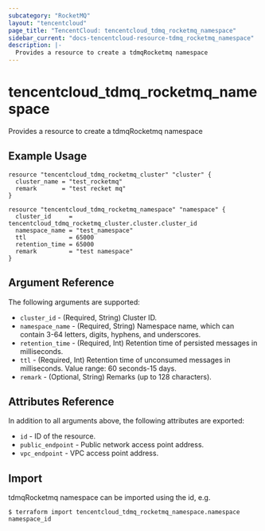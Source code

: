 ```yaml
---
subcategory: "RocketMQ"
layout: "tencentcloud"
page_title: "TencentCloud: tencentcloud_tdmq_rocketmq_namespace"
sidebar_current: "docs-tencentcloud-resource-tdmq_rocketmq_namespace"
description: |-
  Provides a resource to create a tdmqRocketmq namespace
---
```


# tencentcloud_tdmq_rocketmq_namespace

Provides a resource to create a tdmqRocketmq namespace

## Example Usage

```hcl
resource "tencentcloud_tdmq_rocketmq_cluster" "cluster" {
  cluster_name = "test_rocketmq"
  remark       = "test recket mq"
}

resource "tencentcloud_tdmq_rocketmq_namespace" "namespace" {
  cluster_id     = tencentcloud_tdmq_rocketmq_cluster.cluster.cluster_id
  namespace_name = "test_namespace"
  ttl            = 65000
  retention_time = 65000
  remark         = "test namespace"
}
```

## Argument Reference

The following arguments are supported:

* `cluster_id` - (Required, String) Cluster ID.
* `namespace_name` - (Required, String) Namespace name, which can contain 3-64 letters, digits, hyphens, and underscores.
* `retention_time` - (Required, Int) Retention time of persisted messages in milliseconds.
* `ttl` - (Required, Int) Retention time of unconsumed messages in milliseconds. Value range: 60 seconds-15 days.
* `remark` - (Optional, String) Remarks (up to 128 characters).

## Attributes Reference

In addition to all arguments above, the following attributes are exported:

* `id` - ID of the resource.
* `public_endpoint` - Public network access point address.
* `vpc_endpoint` - VPC access point address.


## Import

tdmqRocketmq namespace can be imported using the id, e.g.
```
$ terraform import tencentcloud_tdmq_rocketmq_namespace.namespace namespace_id
```

